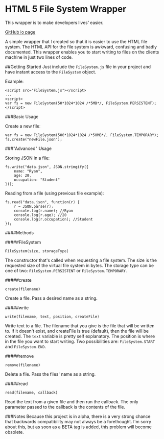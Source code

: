 HTML 5 File System Wrapper
===

This wrapper is to make developers lives' easier.

[GitHub io page](http://drroach.github.io/HTMLFileSystemWrapper/)

A simple wrapper that I created so that it is easier to use the HTML file system. The HTML API for the file system 
is awkward, confusing and badly documented. This wrapper enables you to start writing to files on the clients machine 
in just two lines of code.

##Getting Started
Just include the `FileSystem.js` file in your project and have instant access to the `FileSystem` object.

Example:

```JS
<script src="FileSystem.js"></script>
...
<script>
var fs = new FileSystem(50*1024*1024 /*5MB*/, FileSystem.PERSISTENT);
</script>
```

###Basic Usage

Create a new file:

```JS
var fs = new FileSystem(500*1024*1024 /*50MB*/, FileSystem.TEMPORARY);
fs.create("newFile.json");
```

###"Advanced" Usage

Storing JSON in a file:

```JS
fs.write("data.json", JSON.stringify({
    name: "Ryan",
    age: 20,
    occupation: "Student"
}));
```

Reading from a file (using previous file example):

```JS
fs.read("data.json", function(r) {
    r = JSON.parse(r);
    console.log(r.name); //Ryan
    console.log(r.age); //20
    console.log(r.occupation); //Student
});
```

####Methods

#####FileSystem

```JS
FileSystem(size, storageType)
```

The constructor that's called when requesting a file system. The size is the 
requested size of the virtual file system in bytes. The storage type can be one of two: `FileSystem.PERSISTENT` or 
`FileSystem.TEMPORARY`.

#####create

```JS
create(filename)
```

Create a file. Pass a desired name as a string.

#####write

```JS
write(filename, text, position, createFile)
```

Write text to a file. The filename that you give is the file that will 
be written to. If it doesn't exist, and createFile is true (default), then the file will be created. The `text` variable 
is pretty self explanatory. The position is where in the file you want to start writing. Two possibilities are: 
`FileSystem.START` and `FileSystem.END`.

#####remove

```JS
remove(filename)
```

Delete a file. Pass the files' name as a string.

#####read

```JS
read(filename, callback)
```

Read the text from a given file and then run the callback. The only parameter passed to the 
callback is the contents of the file.

###Notes
Because this project is in alpha, there is a very strong chance that backwards compatibility may not always be a forethought. 
I'm sorry about this, but as soon as a BETA tag is added, this problem will become obsolete.
